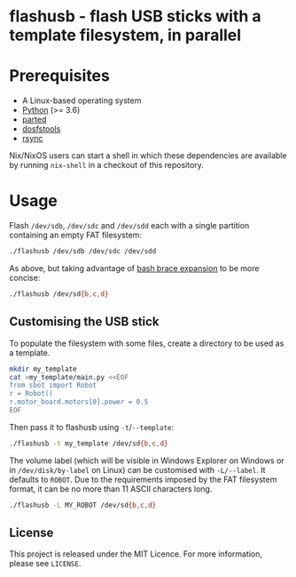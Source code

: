 flashusb - flash USB sticks with a template filesystem, in parallel
===================================================================

# Prerequisites

* A Linux-based operating system
* [Python](https://www.python.org/) (>= 3.6)
* [parted](https://www.gnu.org/software/parted/)
* [dosfstools](https://github.com/dosfstools/dosfstools)
* [rsync](https://rsync.samba.org/)

Nix/NixOS users can start a shell in which these dependencies are available by running `nix-shell` in a checkout of this repository.

# Usage

Flash `/dev/sdb`, `/dev/sdc` and `/dev/sdd` each with a single partition containing an empty FAT filesystem:

```bash
./flashusb /dev/sdb /dev/sdc /dev/sdd
```

As above, but taking advantage of [bash brace expansion](https://www.gnu.org/software/bash/manual/html_node/Brace-Expansion.html) to be more concise:

```bash
./flashusb /dev/sd{b,c,d}
```

## Customising the USB stick

To populate the filesystem with some files, create a directory to be used as a template.

```bash
mkdir my_template
cat >my_template/main.py <<EOF
from sbot import Robot
r = Robot()
r.motor_board.motors[0].power = 0.5
EOF
```

Then pass it to flashusb using `-t`/`--template`:

```bash
./flashusb -t my_template /dev/sd{b,c,d}
```

The volume label (which will be visible in Windows Explorer on Windows or in `/dev/disk/by-label` on Linux) can be customised with `-L/--label`. It defaults to `ROBOT`. Due to the requirements imposed by the FAT filesystem format, it can be no more than 11 ASCII characters long.

```bash
./flashusb -L MY_ROBOT /dev/sd{b,c,d}
```

## License

This project is released under the MIT Licence. For more information, please see `LICENSE`.
